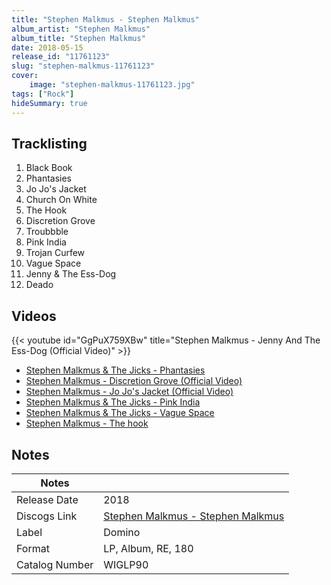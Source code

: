 ```yaml
---
title: "Stephen Malkmus - Stephen Malkmus"
album_artist: "Stephen Malkmus"
album_title: "Stephen Malkmus"
date: 2018-05-15
release_id: "11761123"
slug: "stephen-malkmus-11761123"
cover:
    image: "stephen-malkmus-11761123.jpg"
tags: ["Rock"]
hideSummary: true
---
```


## Tracklisting
1. Black Book
2. Phantasies
3. Jo Jo's Jacket
4. Church On White
5. The Hook
6. Discretion Grove
7. Troubbble
8. Pink India
9. Trojan Curfew
10. Vague Space
11. Jenny & The Ess-Dog
12. Deado

## Videos
{{< youtube id="GgPuX759XBw" title="Stephen Malkmus - Jenny And The Ess-Dog (Official Video)" >}}
- [Stephen Malkmus & The Jicks - Phantasies](https://www.youtube.com/watch?v=2jFkf-XhSks)
- [Stephen Malkmus - Discretion Grove (Official Video)](https://www.youtube.com/watch?v=p08LPjq2e20)
- [Stephen Malkmus - Jo Jo's Jacket (Official Video)](https://www.youtube.com/watch?v=ve7tpz1juyM)
- [Stephen Malkmus & The Jicks - Pink India](https://www.youtube.com/watch?v=eMcmDTX1JwQ)
- [Stephen Malkmus & The Jicks - Vague Space](https://www.youtube.com/watch?v=TU0aOABWHSY)
- [Stephen Malkmus - The hook](https://www.youtube.com/watch?v=T3THIz5VJL4)

## Notes

| Notes          |             |
| ---------------| ----------- |
| Release Date   | 2018 |
| Discogs Link   | [Stephen Malkmus - Stephen Malkmus](https://www.discogs.com/release/11761123) |
| Label          | Domino |
| Format         | LP, Album, RE, 180 |
| Catalog Number | WIGLP90 |

